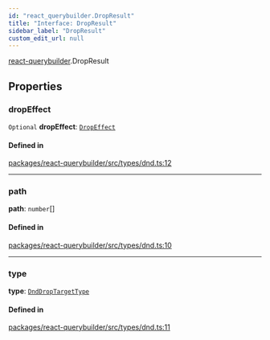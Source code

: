```yaml
---
id: "react_querybuilder.DropResult"
title: "Interface: DropResult"
sidebar_label: "DropResult"
custom_edit_url: null
---
```


[react-querybuilder](../modules/react_querybuilder.md).DropResult

## Properties

### dropEffect

 `Optional` **dropEffect**: [`DropEffect`](../modules/react_querybuilder.md#dropeffect)

#### Defined in

[packages/react-querybuilder/src/types/dnd.ts:12](https://github.com/react-querybuilder/react-querybuilder/blob/55590db8/packages/react-querybuilder/src/types/dnd.ts#L12)

___

### path

 **path**: `number`[]

#### Defined in

[packages/react-querybuilder/src/types/dnd.ts:10](https://github.com/react-querybuilder/react-querybuilder/blob/55590db8/packages/react-querybuilder/src/types/dnd.ts#L10)

___

### type

 **type**: [`DndDropTargetType`](../modules/react_querybuilder.md#dnddroptargettype)

#### Defined in

[packages/react-querybuilder/src/types/dnd.ts:11](https://github.com/react-querybuilder/react-querybuilder/blob/55590db8/packages/react-querybuilder/src/types/dnd.ts#L11)
